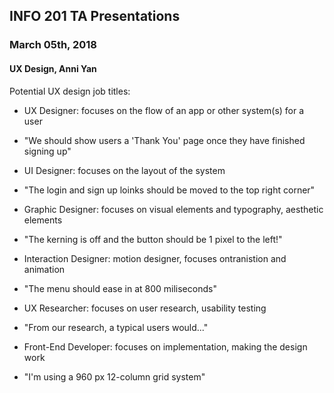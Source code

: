 ## INFO 201 TA Presentations
### March 05th, 2018

#### UX Design, Anni Yan
Potential UX design job titles:
* UX Designer: focuses on the flow of an app or other system(s) for a user 
+ "We should show users a 'Thank You' page once they have finished signing up"
* UI Designer: focuses on the layout of the system
+ "The login and sign up loinks should be moved to the top right corner"
* Graphic Designer: focuses on visual elements and typography, aesthetic elements
+ "The kerning is off and the button should be 1 pixel to the left!"
* Interaction Designer: motion designer, focuses ontranistion and animation
+ "The menu should ease in at 800 miliseconds"
* UX Researcher: focuses on user research, usability testing
+ "From our research, a typical users would..."
* Front-End Developer: focuses on implementation, making the design work
+ "I'm using a 960 px 12-column grid system"
